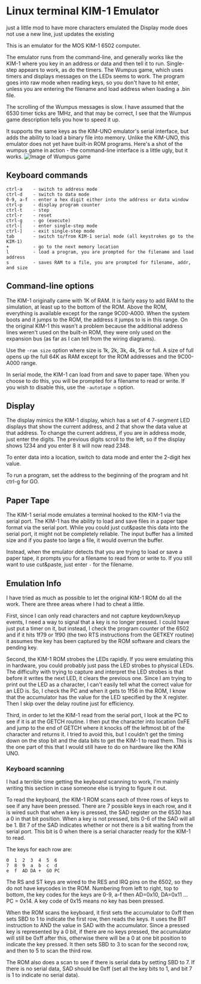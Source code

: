 # Linux terminal KIM-1 Emulator

just a little mod to have more characters emulated 
the Display mode does not use a new line, just updates the existing

This is an emulator for the MOS KIM-1 6502 computer.

The emulator runs from the command-line, and generally works like
the KIM-1 where you key in an address or data and then tell it to run.
Single-step appears to work, as do the timers. The Wumpus game, which
uses timers and displays messages on the LEDs seems to work. The
program goes into raw mode when reading keys, so you don't have to
hit enter, unless you are entering the filename and load address
when loading a .bin file.

The scrolling of the Wumpus messages is slow. I have assumed that the
6530 timer ticks are 1MHz, and that may be correct, I see that the
Wumpus game description tells you how to speed it up.

It supports the same keys as the KIM-UNO emulator's serial interface,
but adds the ability to load a binary file into memory. Unlike the
KIM-UNO, this emulator does not yet have built-in ROM programs.
Here's a shot of the wumpus game in action - the command-line interface
is a little ugly, but it works.
![Image of Wumpus game](https://github.com/wutka/kim1-emulator/blob/master/img/wumpus.png)

## Keyboard commands

    ctrl-a    - switch to address mode
    ctrl-d    - switch to data mode
    0-9, a-f  - enter a hex digit either into the address or data window
    ctrl-p    - display program counter
    ctrl-t    - step
    ctrl-r    - reset
    ctrl-g    - go (execute)
    ctrl-[    - enter single-step mode
    ctrl-]    - exit single-step mode
    tab       - switch to/from KIM-1 serial mode (all keystrokes go to the KIM-1)
    +         - go to the next memory location
    l         - load a program, you are prompted for the filename and load address
    s         - saves RAM to a file, you are prompted for filename, addr, and size

## Command-line options
The KIM-1 originally came with 1K of RAM. It is fairly easy to add RAM to the
simulation, at least up to the bottom of the ROM. Above the ROM, everything is
available except for the range 9C00-A000. When the system boots and it jumps
to the ROM, the address it jumps to is in this range. On the original KIM-1 this
wasn't a problem because the additional address lines weren't used on the built-in
ROM, they were only used on the expansion bus (as far as I can tell from the
wiring diagrams).

Use the `-ram size` option where size is 1k, 2k, 3k, 4k, 5k or full.
A size of full opens up the full 64K as RAM except for the ROM addresses and the
9C00-A000 range.

In serial mode, the KIM-1 can load from and save to paper tape. When you choose
to do this, you will be prompted for a filename to read or write. If you wish to
disable this, use the `-autotape n` option.


## Display
The display mimics the KIM-1 display, which has a set of 4 7-segment LED
displays that show the current address, and 2 that show the data value
at that address. To change the current address, if you are in address
mode, just enter the digits. The previous digits scroll to the left, so
if the display shows 1234 and you enter 8 it will now read 2348.

To enter data into a location, switch to data mode and enter the 2-digit
hex value.

To run a program, set the address to the beginning of the program and
hit ctrl-g for GO.

## Paper Tape
The KIM-1 serial mode emulates a terminal hooked to the KIM-1 via the
serial port. The KIM-1 has the ability to load and save files in a
paper tape format via the serial port. While you could just cut&paste
this data into the serial port, it might not be completely reliable.
The input buffer has a limited size and if you paste too large a file,
it would overrun the buffer.

Instead, when the emulator detects that you are trying to load or save
a paper tape, it prompts you for a filename to read from or write to.
If you still want to use cut&paste, just enter `-` for the filename.

## Emulation Info
I have tried as much as possible to let the original KIM-1 ROM do all
the work. There are three areas where I had to cheat a little.

First, since I can only read characters and not capture keydown/keyup
events, I need a way to signal that a key is no longer pressed. I could
have just put a timer on it, but instead, I check the program counter
of the 6502 and if it hits 1f79 or 1f90 (the two RTS instructions from
the GETKEY routine) it assumes the key has been captured by the ROM
software and clears the pending key.

Second, the KIM-1 ROM strobes the LEDs rapidly. If you were emulating
this in hardware, you could probably just pass the LED strobes to
physical LEDs. The difficulty with trying to capture and interpret
the LED strobes is that before it writes the next LED, it clears the
previous one. Since I am trying to print out the LED as a character,
I can't easily tell what the correct value for an LED is. So,
I check the PC and when it gets to 1f56 in the ROM, I know that the
accumulator has the value for the LED specified by the X register.
Then I skip over the delay routine just for efficiency.

Third, in order to let the KIM-1 read from the serial port, I look at the
PC to see if it is at the GETCH routine. I then put the character into
location 0xFE and jump to the end of GETCH where it knocks off the leftmost
bit of the character and returns it. I tried to avoid this, but I couldn't
get the timing down on the stop bit and the data bits to get the KIM-1 to
read them. This is the one part of this that I would still have to do
on hardware like the KIM UNO.

### Keyboard scanning
I had a terrible time getting the keyboard scanning to work, I'm
mainly writing this section in case someone else is trying to figure
it out.

To read the keyboard, the KIM-1 ROM scans each of three rows of keys
to see if any have been pressed. There are 7 possible keys in each
row, and it is wired such that when a key is pressed, the SAD
register on the 6530 has a 0 in that bit position. When a key is
not pressed, bits 0-6 of the SAD will all be 1. Bit 7 of the SAD
indicates whether or not there is a bit waiting from the serial
port. This bit is 0 when there is a serial character ready for the
KIM-1 to read.

The keys for each row are:

    0  1  2  3  4  5  6
    7  8  9  a  b  c  d
    e  f  AD DA +  GO PC

The RS and ST keys are wired to the RES and IRQ pins on the 6502, so
they do not have keycodes in the ROM. Numbering from left to right,
top to bottom, the key codes for the keys are 0-9, a-f then AD=0x10,
DA=0x11 ... PC = 0x14. A key code of 0x15 means no key has been
pressed.

When the ROM scans the keyboard, it first sets the accumulator to 0xff
then sets SBD to 1 to indicate the first row, then reads the keys. 
It uses the BIT instruction to AND the value in SAD with the
accumulator. Since a pressed key is represented by a 0 bit, if there
are no keys pressed, the accumulator will still be 0xff after this,
otherwise there will be a 0 at one bit position to indicate the
key pressed. It then sets SBD to 3 to scan for the second row, and then
to 5 to scan the third row.

The ROM also does a scan to see if there is serial data by setting
SBD to 7. If there is no serial data, SAD should be 0xff (set all
the key bits to 1, and bit 7 is 1 to indicate no serial data).

